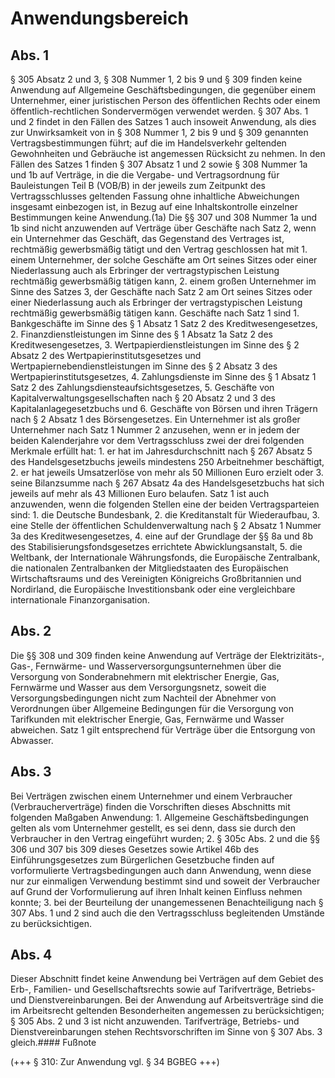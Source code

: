 # Anwendungsbereich



## Abs. 1

 § 305 Absatz 2 und 3, § 308 Nummer 1, 2 bis 9 und § 309 finden keine Anwendung auf Allgemeine Geschäftsbedingungen, die gegenüber einem Unternehmer, einer juristischen Person des öffentlichen Rechts oder einem öffentlich-rechtlichen Sondervermögen verwendet werden. § 307 Abs. 1 und 2 findet in den Fällen des Satzes 1 auch insoweit Anwendung, als dies zur Unwirksamkeit von in § 308 Nummer 1, 2 bis 9 und § 309 genannten Vertragsbestimmungen führt; auf die im Handelsverkehr geltenden Gewohnheiten und Gebräuche ist angemessen Rücksicht zu nehmen. In den Fällen des Satzes 1 finden § 307 Absatz 1 und 2 sowie § 308 Nummer 1a und 1b auf Verträge, in die die Vergabe- und Vertragsordnung für Bauleistungen Teil B (VOB/B) in der jeweils zum Zeitpunkt des Vertragsschlusses geltenden Fassung ohne inhaltliche Abweichungen insgesamt einbezogen ist, in Bezug auf eine Inhaltskontrolle einzelner Bestimmungen keine Anwendung.(1a) Die §§ 307 und 308 Nummer 1a und 1b sind nicht anzuwenden auf Verträge über Geschäfte nach Satz 2, wenn ein Unternehmer das Geschäft, das Gegenstand des Vertrages ist, rechtmäßig gewerbsmäßig tätigt und den Vertrag geschlossen hat mit  1.
 einem Unternehmer, der solche Geschäfte am Ort seines Sitzes oder einer Niederlassung auch als Erbringer der vertragstypischen Leistung rechtmäßig gewerbsmäßig tätigen kann,
 2.
 einem großen Unternehmer im Sinne des Satzes 3, der Geschäfte nach Satz 2 am Ort seines Sitzes oder einer Niederlassung auch als Erbringer der vertragstypischen Leistung rechtmäßig gewerbsmäßig tätigen kann.
Geschäfte nach Satz 1 sind  1.
 Bankgeschäfte im Sinne des § 1 Absatz 1 Satz 2 des Kreditwesengesetzes,
 2.
 Finanzdienstleistungen im Sinne des § 1 Absatz 1a Satz 2 des Kreditwesengesetzes,
 3.
 Wertpapierdienstleistungen im Sinne des § 2 Absatz 2 des Wertpapierinstitutsgesetzes und Wertpapiernebendienstleistungen im Sinne des § 2 Absatz 3 des Wertpapierinstitutsgesetzes,
 4.
 Zahlungsdienste im Sinne des § 1 Absatz 1 Satz 2 des Zahlungsdiensteaufsichtsgesetzes,
 5.
 Geschäfte von Kapitalverwaltungsgesellschaften nach § 20 Absatz 2 und 3 des Kapitalanlagegesetzbuchs und
 6.
 Geschäfte von Börsen und ihren Trägern nach § 2 Absatz 1 des Börsengesetzes.
Ein Unternehmer ist als großer Unternehmer nach Satz 1 Nummer 2 anzusehen, wenn er in jedem der beiden Kalenderjahre vor dem Vertragsschluss zwei der drei folgenden Merkmale erfüllt hat:  1.
 er hat im Jahresdurchschnitt nach § 267 Absatz 5 des Handelsgesetzbuchs jeweils mindestens 250 Arbeitnehmer beschäftigt,
 2.
 er hat jeweils Umsatzerlöse von mehr als 50 Millionen Euro erzielt oder
 3.
 seine Bilanzsumme nach § 267 Absatz 4a des Handelsgesetzbuchs hat sich jeweils auf mehr als 43 Millionen Euro belaufen.
Satz 1 ist auch anzuwenden, wenn die folgenden Stellen eine der beiden Vertragsparteien sind:  1.
 die Deutsche Bundesbank,
 2.
 die Kreditanstalt für Wiederaufbau,
 3.
 eine Stelle der öffentlichen Schuldenverwaltung nach § 2 Absatz 1 Nummer 3a des Kreditwesengesetzes,
 4.
 eine auf der Grundlage der §§ 8a und 8b des Stabilisierungsfondsgesetzes errichtete Abwicklungsanstalt,
 5.
 die Weltbank, der Internationale Währungsfonds, die Europäische Zentralbank, die nationalen Zentralbanken der Mitgliedstaaten des Europäischen Wirtschaftsraums und des Vereinigten Königreichs Großbritannien und Nordirland, die Europäische Investitionsbank oder eine vergleichbare internationale Finanzorganisation.


## Abs. 2

 Die §§ 308 und 309 finden keine Anwendung auf Verträge der Elektrizitäts-, Gas-, Fernwärme- und Wasserversorgungsunternehmen über die Versorgung von Sonderabnehmern mit elektrischer Energie, Gas, Fernwärme und Wasser aus dem Versorgungsnetz, soweit die Versorgungsbedingungen nicht zum Nachteil der Abnehmer von Verordnungen über Allgemeine Bedingungen für die Versorgung von Tarifkunden mit elektrischer Energie, Gas, Fernwärme und Wasser abweichen. Satz 1 gilt entsprechend für Verträge über die Entsorgung von Abwasser.

## Abs. 3

 Bei Verträgen zwischen einem Unternehmer und einem Verbraucher (Verbraucherverträge) finden die Vorschriften dieses Abschnitts mit folgenden Maßgaben Anwendung:  1.
 Allgemeine Geschäftsbedingungen gelten als vom Unternehmer gestellt, es sei denn, dass sie durch den Verbraucher in den Vertrag eingeführt wurden;
 2.
 § 305c Abs. 2 und die §§ 306 und 307 bis 309 dieses Gesetzes sowie Artikel 46b des Einführungsgesetzes zum Bürgerlichen Gesetzbuche finden auf vorformulierte Vertragsbedingungen auch dann Anwendung, wenn diese nur zur einmaligen Verwendung bestimmt sind und soweit der Verbraucher auf Grund der Vorformulierung auf ihren Inhalt keinen Einfluss nehmen konnte;
 3.
 bei der Beurteilung der unangemessenen Benachteiligung nach § 307 Abs. 1 und 2 sind auch die den Vertragsschluss begleitenden Umstände zu berücksichtigen.


## Abs. 4

 Dieser Abschnitt findet keine Anwendung bei Verträgen auf dem Gebiet des Erb-, Familien- und Gesellschaftsrechts sowie auf Tarifverträge, Betriebs- und Dienstvereinbarungen. Bei der Anwendung auf Arbeitsverträge sind die im Arbeitsrecht geltenden Besonderheiten angemessen zu berücksichtigen; § 305 Abs. 2 und 3 ist nicht anzuwenden. Tarifverträge, Betriebs- und Dienstvereinbarungen stehen Rechtsvorschriften im Sinne von § 307 Abs. 3 gleich.#### Fußnote

(+++ § 310: Zur Anwendung vgl. § 34 BGBEG +++) 

